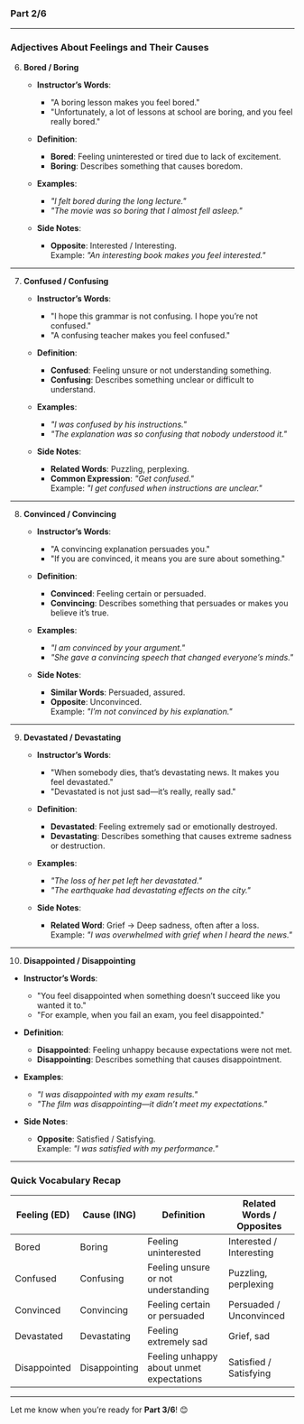 ### **Part 2/6**

---

### **Adjectives About Feelings and Their Causes**

6. **Bored / Boring**
    - **Instructor’s Words**:
        
        - "A boring lesson makes you feel bored."
        - "Unfortunately, a lot of lessons at school are boring, and you feel really bored."
    - **Definition**:
        
        - **Bored**: Feeling uninterested or tired due to lack of excitement.
        - **Boring**: Describes something that causes boredom.
    - **Examples**:
        
        - _"I felt bored during the long lecture."_
        - _"The movie was so boring that I almost fell asleep."_
    - **Side Notes**:
        
        - **Opposite**: Interested / Interesting.  
            Example: _"An interesting book makes you feel interested."_

---

7. **Confused / Confusing**
    - **Instructor’s Words**:
        
        - "I hope this grammar is not confusing. I hope you’re not confused."
        - "A confusing teacher makes you feel confused."
    - **Definition**:
        
        - **Confused**: Feeling unsure or not understanding something.
        - **Confusing**: Describes something unclear or difficult to understand.
    - **Examples**:
        
        - _"I was confused by his instructions."_
        - _"The explanation was so confusing that nobody understood it."_
    - **Side Notes**:
        
        - **Related Words**: Puzzling, perplexing.
        - **Common Expression**: _"Get confused."_  
            Example: _"I get confused when instructions are unclear."_

---

8. **Convinced / Convincing**
    - **Instructor’s Words**:
        
        - "A convincing explanation persuades you."
        - "If you are convinced, it means you are sure about something."
    - **Definition**:
        
        - **Convinced**: Feeling certain or persuaded.
        - **Convincing**: Describes something that persuades or makes you believe it’s true.
    - **Examples**:
        
        - _"I am convinced by your argument."_
        - _"She gave a convincing speech that changed everyone’s minds."_
    - **Side Notes**:
        
        - **Similar Words**: Persuaded, assured.
        - **Opposite**: Unconvinced.  
            Example: _"I’m not convinced by his explanation."_

---

9. **Devastated / Devastating**
    - **Instructor’s Words**:
        
        - "When somebody dies, that’s devastating news. It makes you feel devastated."
        - "Devastated is not just sad—it’s really, really sad."
    - **Definition**:
        
        - **Devastated**: Feeling extremely sad or emotionally destroyed.
        - **Devastating**: Describes something that causes extreme sadness or destruction.
    - **Examples**:
        
        - _"The loss of her pet left her devastated."_
        - _"The earthquake had devastating effects on the city."_
    - **Side Notes**:
        
        - **Related Word**: Grief → Deep sadness, often after a loss.  
            Example: _"I was overwhelmed with grief when I heard the news."_

---

10. **Disappointed / Disappointing**

- **Instructor’s Words**:
    
    - "You feel disappointed when something doesn’t succeed like you wanted it to."
    - "For example, when you fail an exam, you feel disappointed."
- **Definition**:
    
    - **Disappointed**: Feeling unhappy because expectations were not met.
    - **Disappointing**: Describes something that causes disappointment.
- **Examples**:
    
    - _"I was disappointed with my exam results."_
    - _"The film was disappointing—it didn’t meet my expectations."_
- **Side Notes**:
    
    - **Opposite**: Satisfied / Satisfying.  
        Example: _"I was satisfied with my performance."_

---

### **Quick Vocabulary Recap**

|**Feeling (ED)**|**Cause (ING)**|**Definition**|**Related Words / Opposites**|
|---|---|---|---|
|Bored|Boring|Feeling uninterested|Interested / Interesting|
|Confused|Confusing|Feeling unsure or not understanding|Puzzling, perplexing|
|Convinced|Convincing|Feeling certain or persuaded|Persuaded / Unconvinced|
|Devastated|Devastating|Feeling extremely sad|Grief, sad|
|Disappointed|Disappointing|Feeling unhappy about unmet expectations|Satisfied / Satisfying|

---

Let me know when you’re ready for **Part 3/6**! 😊
